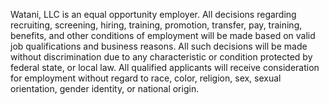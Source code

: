 Watani, LLC is an equal opportunity employer. All decisions regarding recruiting, screening, hiring, training, promotion, transfer, pay, training, benefits, and other conditions of employment will be made based on valid job qualifications and business reasons. All such decisions will be made without discrimination due to any characteristic or condition protected by federal state, or local law. All qualified applicants will receive consideration for employment without regard to race, color, religion, sex, sexual orientation, gender identity, or national origin.
